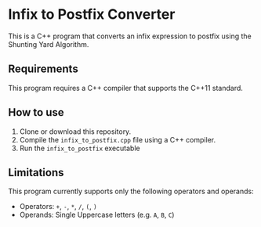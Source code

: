 # Infix to Postfix Converter

This is a C++ program that converts an infix expression to postfix using the Shunting Yard Algorithm.

## Requirements

This program requires a C++ compiler that supports the C++11 standard.

## How to use

1. Clone or download this repository.
2. Compile the `infix_to_postfix.cpp` file using a C++ compiler.
3. Run the `infix_to_postfix` executable

## Limitations

This program currently supports only the following operators and operands:

- Operators: `+`, `-`, `*`, `/`, `(`, `)`
- Operands: Single Uppercase letters (e.g. `A`, `B`, `C`)

